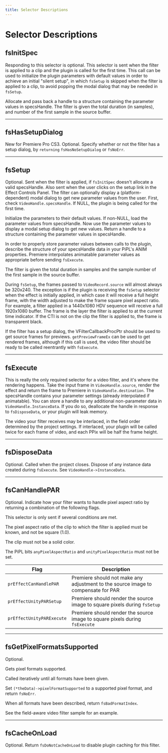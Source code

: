 ```yaml
---
title: Selector Descriptions
---
```

# Selector Descriptions

## fsInitSpec

Responding to this selector is optional. This selector is sent when the filter is applied to a clip and the plugin is called for the first time. This call can be used to initialize the plugin parameters with default values in order to achieve an initial "silent setup", in which `fsSetup` is skipped when the filter is applied to a clip, to avoid popping the modal dialog that may be needed in `fsSetup`.

Allocate and pass back a handle to a structure containing the parameter values in specsHandle. The filter is given the total duration (in samples), and number of the first sample in the source buffer.

---

## fsHasSetupDialog

New for Premiere Pro CS3. Optional. Specify whether or not the filter has a setup dialog, by `returning` `fsHasNoSetupDialog` or `fsNoErr`.

---

## fsSetup

Optional. Sent when the filter is applied, if `fsInitSpec` doesn't allocate a valid specsHandle. Also sent when the user clicks on the setup link in the Effect Controls Panel. The filter can optionally display a (platform-dependent) modal dialog to get new parameter values from the user. First, check `VideoHandle.specsHandle`. If NULL, the plugin is being called for the first time.

Initialize the parameters to their default values. If non-NULL, load the parameter values from specsHandle. Now use the parameter values to display a modal setup dialog to get new values. Return a handle to a structure containing the parameter values in specsHandle.

In order to properly store parameter values between calls to the plugin, describe the structure of your specsHandle data in your PiPL's ANIM properties. Premiere interpolates animatable parameter values as appropriate before sending `fsExecute`.

The filter is given the total duration in samples and the sample number of the first sample in the source buffer.

During `fsSetup`, the frames passed to `VideoRecord.source` will almost always be 320x240. The exception is if the plugin is receiving the `fsSetup` selector when the effect is initially applied, in which case it will receive a full height frame, with the width adjusted to make the frame square pixel aspect ratio. For example, a filter applied in a 1440x1080 HDV sequence will receive a full 1920x1080 buffer. The frame is the layer the filter is applied to at the current time indicator. If the CTI is not on the clip the filter is applied to, the frame is transparent black.

If the filter has a setup dialog, the VFilterCallbackProcPtr should be used to get source frames for previews. `getPreviewFrameEx` can be used to get rendered frames, although if this call is used, the video filter should be ready to be called reentrantly with `fsExecute`.

---

## fsExecute

This is really the only required selector for a video filter, and it's where the rendering happens. Take the input frame in `VideoHandle.source`, render the effect and return the frame to Premiere in `VideoHandle.destination`. The specsHandle contains your parameter settings (already interpolated if animatable). You can store a handle to any additional non-parameter data in `VideoHandle.InstanceData`. If you do so, deallocate the handle in response to `fsDisposeData`, or your plugin will leak memory.

The video your filter receives may be interlaced, in the field order determined by the project settings. If interlaced, your plugin will be called twice for each frame of video, and each PPix will be half the frame height.

---

## fsDisposeData

Optional. Called when the project closes. Dispose of any instance data created during `fsExecute`. See `VideoHandle->InstanceData`.

---

## fsCanHandlePAR

Optional. Indicate how your filter wants to handle pixel aspect ratio by returning a combination of the following flags.

This selector is only sent if several conditions are met.

The pixel aspect ratio of the clip to which the filter is applied must be known, and not be square (1.0).

The clip must not be a solid color.

The PiPL bits `anyPixelAspectRatio` and `unityPixelAspectRatio` must not be set.

| Flag | Description |
| --- | --- |
| `prEffectCanHandlePAR` | Premiere should not make any adjustment to the source image to compensate for PAR |
| `prEffectUnityPARSetup` | Premiere should render the source image to square pixels during `fsSetup` |
| `prEffectUnityPARExecute` | Premiere should render the source image to square pixels during `fsExecute` |

---

## fsGetPixelFormatsSupported

Optional.

Gets pixel formats supported.

Called iteratively until all formats have been given.

Set `(*theData)->pixelFormatSupported` to a supported pixel format, and return `fsNoErr`.

When all formats have been described, return `fsBadFormatIndex`.

See the field-aware video filter sample for an example.

---

## fsCacheOnLoad

Optional. Return `fsDoNotCacheOnLoad` to disable plugin caching for this filter.
